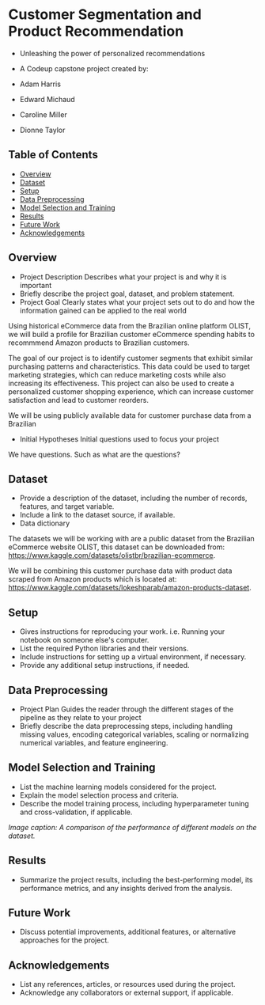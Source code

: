 # Customer Segmentation and Product Recommendation
- Unleashing the power of personalized recommendations

- A Codeup capstone project created by: 
 - Adam Harris
 - Edward Michaud 
 - Caroline Miller
 - Dionne Taylor

<!-- ![Project Banner](path/to/banner_image.png) -->

<!-- *Project banner image credits: [Source Name](image_source_url)* -->

## Table of Contents

- [Overview](#overview)
- [Dataset](#dataset)
- [Setup](#setup)
- [Data Preprocessing](#data-preprocessing)
- [Model Selection and Training](#model-selection-and-training)
- [Results](#results)
- [Future Work](#future-work)
- [Acknowledgements](#acknowledgements)

## Overview

- Project Description Describes what your project is and why it is important
- Briefly describe the project goal, dataset, and problem statement.
- Project Goal Clearly states what your project sets out to do and how the information gained can be applied to the real world

Using historical eCommerce data from the Brazilian online platform OLIST, we will build a profile for Brazilian customer eCommerce spending habits to recommmend Amazon products to Brazilian customers.

The goal of our project is to identify customer segments that exhibit similar purchasing patterns and characteristics. This data could be used to target marketing strategies, which can reduce marketing costs while also increasing its effectiveness. This project can also be used to create a personalized customer shopping experience, which can increase customer satisfaction and lead to customer reorders.

We will be using publicly available data for customer purchase data from a Brazilian 


- Initial Hypotheses Initial questions used to focus your project

We have questions. Such as what are the questions?


## Dataset

- Provide a description of the dataset, including the number of records, features, and target variable.
- Include a link to the dataset source, if available.
- Data dictionary

The datasets we will be working with are a public dataset from the Brazilian eCommerce website OLIST, this dataset can be downloaded from: https://www.kaggle.com/datasets/olistbr/brazilian-ecommerce. 

We will be combining this customer purchase data with product data scraped from Amazon products which is located at: https://www.kaggle.com/datasets/lokeshparab/amazon-products-dataset.


## Setup

- Gives instructions for reproducing your work. i.e. Running your notebook on someone else's computer.
- List the required Python libraries and their versions.
- Include instructions for setting up a virtual environment, if necessary.
- Provide any additional setup instructions, if needed.

## Data Preprocessing

- Project Plan Guides the reader through the different stages of the pipeline as they relate to your project
- Briefly describe the data preprocessing steps, including handling missing values, encoding categorical variables, scaling or normalizing numerical variables, and feature engineering.

## Model Selection and Training

- List the machine learning models considered for the project.
- Explain the model selection process and criteria.
- Describe the model training process, including hyperparameter tuning and cross-validation, if applicable.

<!-- ![Model Performance Comparison](path/to/model_performance_image.png) -->

*Image caption: A comparison of the performance of different models on the dataset.*

## Results

- Summarize the project results, including the best-performing model, its performance metrics, and any insights derived from the analysis.

## Future Work

- Discuss potential improvements, additional features, or alternative approaches for the project.

## Acknowledgements

- List any references, articles, or resources used during the project.
- Acknowledge any collaborators or external support, if applicable.

